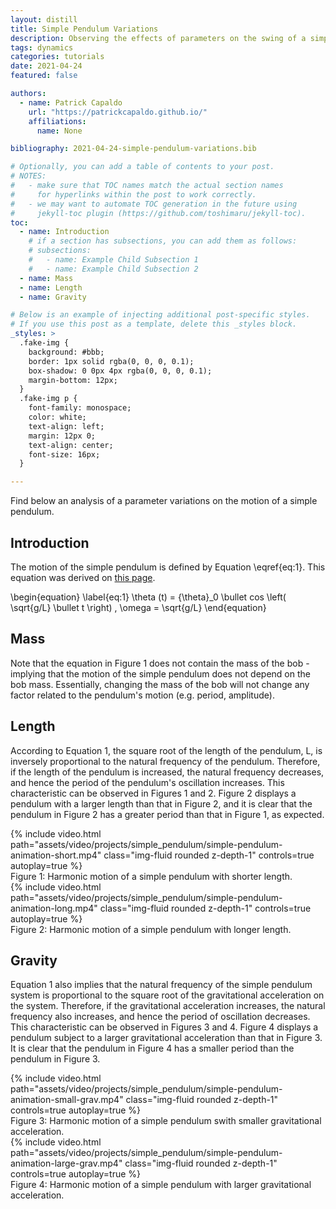 ```yaml
---
layout: distill
title: Simple Pendulum Variations
description: Observing the effects of parameters on the swing of a simple pendulum.
tags: dynamics
categories: tutorials
date: 2021-04-24
featured: false

authors:
  - name: Patrick Capaldo
    url: "https://patrickcapaldo.github.io/"
    affiliations:
      name: None

bibliography: 2021-04-24-simple-pendulum-variations.bib

# Optionally, you can add a table of contents to your post.
# NOTES:
#   - make sure that TOC names match the actual section names
#     for hyperlinks within the post to work correctly.
#   - we may want to automate TOC generation in the future using
#     jekyll-toc plugin (https://github.com/toshimaru/jekyll-toc).
toc:
  - name: Introduction
    # if a section has subsections, you can add them as follows:
    # subsections:
    #   - name: Example Child Subsection 1
    #   - name: Example Child Subsection 2
  - name: Mass
  - name: Length
  - name: Gravity

# Below is an example of injecting additional post-specific styles.
# If you use this post as a template, delete this _styles block.
_styles: >
  .fake-img {
    background: #bbb;
    border: 1px solid rgba(0, 0, 0, 0.1);
    box-shadow: 0 0px 4px rgba(0, 0, 0, 0.1);
    margin-bottom: 12px;
  }
  .fake-img p {
    font-family: monospace;
    color: white;
    text-align: left;
    margin: 12px 0;
    text-align: center;
    font-size: 16px;
  }

---
```


Find below an analysis of a parameter variations on the motion of a simple pendulum.

## Introduction

The motion of the simple pendulum is defined by Equation \eqref{eq:1}. This equation was derived on [this page](https://patrickcapaldo.github.io/blog/2021/simple-pendulum-derivation/).

\begin{equation}
\label{eq:1}
\theta (t) = {\theta}_0 \bullet cos \left( \sqrt{g/L} \bullet t \right) , \omega = \sqrt{g/L}
\end{equation}

## Mass

Note that the equation in Figure 1 does not contain the mass of the bob - implying that the motion of the simple pendulum does not depend on the bob mass. Essentially, changing the mass of the bob will not change any factor related to the pendulum's motion (e.g. period, amplitude).

## Length

According to Equation 1, the square root of the length of the pendulum, L, is inversely proportional to the natural frequency of the pendulum. Therefore, if the length of the pendulum is increased, the natural frequency decreases, and hence the period of the pendulum's oscillation increases. This characteristic can be observed in Figures 1 and 2. Figure 2 displays a pendulum with a larger length than that in Figure 2, and it is clear that the pendulum in Figure 2 has a greater period than that in Figure 1, as expected.

<div class="row mt-3">
    <div class="col-sm mt-3 mt-md-0">
        {% include video.html path="assets/video/projects/simple_pendulum/simple-pendulum-animation-short.mp4" class="img-fluid rounded z-depth-1" controls=true autoplay=true %}
    </div>
</div>
<div class="caption">
    Figure 1: Harmonic motion of a simple pendulum with shorter length.
</div>

<div class="row mt-3">
    <div class="col-sm mt-3 mt-md-0">
        {% include video.html path="assets/video/projects/simple_pendulum/simple-pendulum-animation-long.mp4" class="img-fluid rounded z-depth-1" controls=true autoplay=true %}
    </div>
</div>
<div class="caption">
    Figure 2: Harmonic motion of a simple pendulum with longer length.
</div>

## Gravity

Equation 1 also implies that the natural frequency of the simple pendulum system is proportional to the square root of the gravitational acceleration on the system. Therefore, if the gravitational acceleration increases, the natural frequency also increases, and hence the period of oscillation decreases. This characteristic can be observed in Figures 3 and 4. Figure 4 displays a pendulum subject to a larger gravitational acceleration than that in Figure 3. It is clear that the pendulum in Figure 4 has a smaller period than the pendulum in Figure 3.

<div class="row mt-3">
    <div class="col-sm mt-3 mt-md-0">
        {% include video.html path="assets/video/projects/simple_pendulum/simple-pendulum-animation-small-grav.mp4" class="img-fluid rounded z-depth-1" controls=true autoplay=true %}
    </div>
</div>
<div class="caption">
    Figure 3: Harmonic motion of a simple pendulum swith smaller gravitational acceleration.
</div>

<div class="row mt-3">
    <div class="col-sm mt-3 mt-md-0">
        {% include video.html path="assets/video/projects/simple_pendulum/simple-pendulum-animation-large-grav.mp4" class="img-fluid rounded z-depth-1" controls=true autoplay=true %}
    </div>
</div>
<div class="caption">
    Figure 4: Harmonic motion of a simple pendulum with larger gravitational acceleration.
</div>